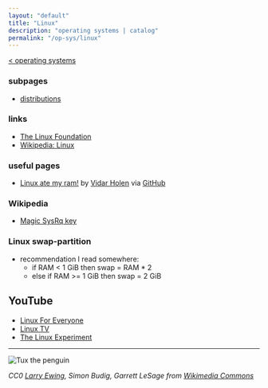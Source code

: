 ```yaml
---
layout: "default"
title: "Linux"
description: "operating systems | catalog"
permalink: "/op-sys/linux"
---
```

[< operating systems](../op-sys.md)

### subpages

- [distributions](distros/distros.md)

### links

- [The Linux Foundation](https://www.linuxfoundation.org/)
- [Wikipedia: Linux](https://en.wikipedia.org/wiki/Linux)

### useful pages

- [Linux ate my ram!](https://www.linuxatemyram.com) by [Vidar Holen](https://www.vidarholen.net/contents/index.html) via [GitHub](https://github.com/koalaman/linuxatemyram.com)

### Wikipedia

- [Magic SysRq key](https://en.wikipedia.org/wiki/Magic_SysRq_key)

### Linux swap-partition

- recommendation I read somewhere:
    - if RAM < 1 GiB then swap = RAM * 2
    - else if RAM >= 1 GiB then swap = 2 GiB

## YouTube

- [Linux For Everyone](https://www.youtube.com/c/LinuxForEveryone)
- [Linux TV](https://www.youtube.com/c/fymlinux)
- [The Linux Experiment](https://www.youtube.com/c/TheLinuxExperiment)

---

![Tux the penguin](https://upload.wikimedia.org/wikipedia/commons/3/35/Tux.svg)

*CC0 [Larry Ewing](mailto:lewing@isc.tamu.edu), Simon Budig, Garrett LeSage from [Wikimedia Commons](https://commons.wikimedia.org/wiki/File:Tux.svg)*
